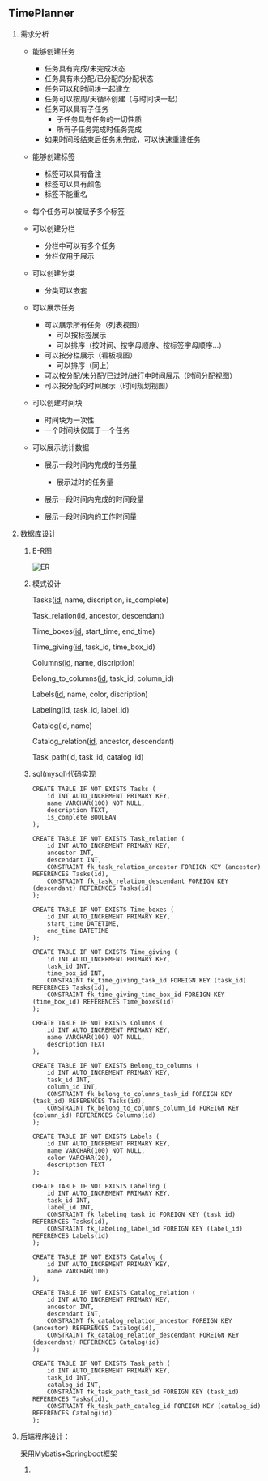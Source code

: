 ## TimePlanner

1. 需求分析

   - 能够创建任务

     - 任务具有完成/未完成状态
     - 任务具有未分配/已分配的分配状态
     - 任务可以和时间块一起建立
     - 任务可以按周/天循环创建（与时间块一起）
     - 任务可以具有子任务
       - 子任务具有任务的一切性质
       - 所有子任务完成时任务完成
     - 如果时间段结束后任务未完成，可以快速重建任务

   - 能够创建标签

     - 标签可以具有备注
     - 标签可以具有颜色
     - 标签不能重名

   - 每个任务可以被赋予多个标签

   - 可以创建分栏

     - 分栏中可以有多个任务
     - 分栏仅用于展示

   - 可以创建分类

     - 分类可以嵌套

   - 可以展示任务

     - 可以展示所有任务（列表视图）
       - 可以按标签展示
       - 可以排序（按时间、按字母顺序、按标签字母顺序…）
     - 可以按分栏展示（看板视图）
       - 可以排序（同上）
     - 可以按分配/未分配/已过时/进行中时间展示（时间分配视图）
     - 可以按分配的时间展示（时间规划视图）

   - 可以创建时间块

     - 时间块为一次性
     - 一个时间块仅属于一个任务

   - 可以展示统计数据

     - 展示一段时间内完成的任务量

       - 展示过时的任务量

     - 展示一段时间内完成的时间段量

     - 展示一段时间内的工作时间量

       

2. 数据库设计

   1. E-R图

      ![ER](C:\Users\86131\Desktop\笔记\image\ER-1718536533765-2.png)

   2. 模式设计

      Tasks(<u>id</u>, name, discription, is_complete)

      Task_relation(<u>id</u>, ancestor, descendant)

      Time_boxes(<u>id</u>, start_time, end_time)

      Time_giving(<u>id</u>, task_id, time_box_id)

      Columns(<u>id</u>, name, discription)

      Belong_to_columns(<u>id</u>, task_id, column_id)

      Labels(<u>id</u>, name, color, discription)

      Labeling(id, task_id, label_id)

      Catalog(id, name)

      Catalog_relation(<u>id</u>, ancestor, descendant)

      Task_path(id, task_id, catalog_id)

   3. sql(mysql)代码实现

      ``` mysql
      CREATE TABLE IF NOT EXISTS Tasks (
          id INT AUTO_INCREMENT PRIMARY KEY,
          name VARCHAR(100) NOT NULL,
          description TEXT,
          is_complete BOOLEAN
      );
      
      CREATE TABLE IF NOT EXISTS Task_relation (
          id INT AUTO_INCREMENT PRIMARY KEY,
          ancestor INT,
          descendant INT,
          CONSTRAINT fk_task_relation_ancestor FOREIGN KEY (ancestor) REFERENCES Tasks(id),
          CONSTRAINT fk_task_relation_descendant FOREIGN KEY (descendant) REFERENCES Tasks(id)
      );
      
      CREATE TABLE IF NOT EXISTS Time_boxes (
          id INT AUTO_INCREMENT PRIMARY KEY,
          start_time DATETIME,
          end_time DATETIME
      );
      
      CREATE TABLE IF NOT EXISTS Time_giving (
          id INT AUTO_INCREMENT PRIMARY KEY,
          task_id INT,
          time_box_id INT,
          CONSTRAINT fk_time_giving_task_id FOREIGN KEY (task_id) REFERENCES Tasks(id),
          CONSTRAINT fk_time_giving_time_box_id FOREIGN KEY (time_box_id) REFERENCES Time_boxes(id)
      );
      
      CREATE TABLE IF NOT EXISTS Columns (
          id INT AUTO_INCREMENT PRIMARY KEY,
          name VARCHAR(100) NOT NULL,
          description TEXT
      );
      
      CREATE TABLE IF NOT EXISTS Belong_to_columns (
          id INT AUTO_INCREMENT PRIMARY KEY,
          task_id INT,
          column_id INT,
          CONSTRAINT fk_belong_to_columns_task_id FOREIGN KEY (task_id) REFERENCES Tasks(id),
          CONSTRAINT fk_belong_to_columns_column_id FOREIGN KEY (column_id) REFERENCES Columns(id)
      );
      
      CREATE TABLE IF NOT EXISTS Labels (
          id INT AUTO_INCREMENT PRIMARY KEY,
          name VARCHAR(100) NOT NULL,
          color VARCHAR(20),
          description TEXT
      );
      
      CREATE TABLE IF NOT EXISTS Labeling (
          id INT AUTO_INCREMENT PRIMARY KEY,
          task_id INT,
          label_id INT,
          CONSTRAINT fk_labeling_task_id FOREIGN KEY (task_id) REFERENCES Tasks(id),
          CONSTRAINT fk_labeling_label_id FOREIGN KEY (label_id) REFERENCES Labels(id)
      );
      
      CREATE TABLE IF NOT EXISTS Catalog (
          id INT AUTO_INCREMENT PRIMARY KEY,
          name VARCHAR(100)
      );
      
      CREATE TABLE IF NOT EXISTS Catalog_relation (
          id INT AUTO_INCREMENT PRIMARY KEY,
          ancestor INT,
          descendant INT,
          CONSTRAINT fk_catalog_relation_ancestor FOREIGN KEY (ancestor) REFERENCES Catalog(id),
          CONSTRAINT fk_catalog_relation_descendant FOREIGN KEY (descendant) REFERENCES Catalog(id)
      );
      
      CREATE TABLE IF NOT EXISTS Task_path (
          id INT AUTO_INCREMENT PRIMARY KEY,
          task_id INT,
          catalog_id INT,
          CONSTRAINT fk_task_path_task_id FOREIGN KEY (task_id) REFERENCES Tasks(id),
          CONSTRAINT fk_task_path_catalog_id FOREIGN KEY (catalog_id) REFERENCES Catalog(id)
      );
      ```

3. 后端程序设计：

   采用Mybatis+Springboot框架

   1. 

